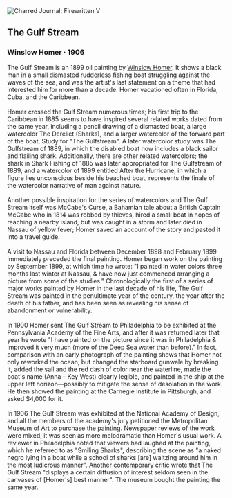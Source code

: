 <div class="artwork-of-the-day">
  <div class="container">
    <div class="img-wrapper">
      <img
        src="https://uploads0.wikiart.org/images/winslow-homer/the-gulf-stream.jpg!Large.jpg"
        alt="Charred Journal: Firewritten V" />
    </div>
    <div class="artwork-detail">
      <div class="artwork-origin"> 
        <h2 class="artwork-name">The Gulf Stream</h2>
        <h3 class="artist">
          Winslow Homer
                    ·  1906
        </h3>
      </div>
      <p class="description">
        <span class="artwork-description-text ng-binding" ng-bind-html="viewModel.ArtworkOfTheDay.Description | unsafe">The Gulf Stream is an 1899 oil painting by <a target="_blank" href="/en/winslow-homer">Winslow Homer</a>. It shows a black man in a small dismasted rudderless fishing boat struggling against the waves of the sea, and was the artist's last statement on a theme that had interested him for more than a decade. Homer vacationed often in Florida, Cuba, and the Caribbean.
<br>
<br>Homer crossed the Gulf Stream numerous times; his first trip to the Caribbean in 1885 seems to have inspired several related works dated from the same year, including a pencil drawing of a dismasted boat, a large watercolor The Derelict (Sharks), and a larger watercolor of the forward part of the boat, Study for "The Gulfstream". A later watercolor study was The Gulfstream of 1889, in which the disabled boat now includes a black sailor and flailing shark. Additionally, there are other related watercolors; the shark in Shark Fishing of 1885 was later appropriated for The Gulfstream of 1889, and a watercolor of 1899 entitled After the Hurricane, in which a figure lies unconscious beside his beached boat, represents the finale of the watercolor narrative of man against nature.
<br>
<br>Another possible inspiration for the series of watercolors and The Gulf Stream itself was McCabe's Curse, a Bahamian tale about a British Captain McCabe who in 1814 was robbed by thieves, hired a small boat in hopes of reaching a nearby island, but was caught in a storm and later died in Nassau of yellow fever; Homer saved an account of the story and pasted it into a travel guide.
<br>
<br>A visit to Nassau and Florida between December 1898 and February 1899 immediately preceded the final painting. Homer began work on the painting by September 1899, at which time he wrote: "I painted in water colors three months last winter at Nassau, &amp; have now just commenced arranging a picture from some of the studies." Chronologically the first of a series of major works painted by Homer in the last decade of his life, The Gulf Stream was painted in the penultimate year of the century, the year after the death of his father, and has been seen as revealing his sense of abandonment or vulnerability.
<br>
<br>In 1900 Homer sent The Gulf Stream to Philadelphia to be exhibited at the Pennsylvania Academy of the Fine Arts, and after it was returned later that year he wrote "I have painted on the picture since it was in Philadelphia &amp; improved it very much (more of the Deep Sea water than before)." In fact, comparison with an early photograph of the painting shows that Homer not only reworked the ocean, but changed the starboard gunwale by breaking it, added the sail and the red dash of color near the waterline, made the boat's name (Anna – Key West) clearly legible, and painted in the ship at the upper left horizon—possibly to mitigate the sense of desolation in the work. He then showed the painting at the Carnegie Institute in Pittsburgh, and asked $4,000 for it.
<br>
<br>In 1906 The Gulf Stream was exhibited at the National Academy of Design, and all the members of the academy's jury petitioned the Metropolitan Museum of Art to purchase the painting. Newspaper reviews of the work were mixed; it was seen as more melodramatic than Homer's usual work. A reviewer in Philadelphia noted that viewers had laughed at the painting, which he referred to as "Smiling Sharks", describing the scene as "a naked negro lying in a boat while a school of sharks [are] waltzing around him in the most ludicrous manner". Another contemporary critic wrote that The Gulf Stream "displays a certain diffusion of interest seldom seen in the canvases of [Homer's] best manner". The museum bought the painting the same year.</span>
                        <div class="text-shadow-container" ng-show="showShadow" style=""></div>
      </p>
    </div>
  </div>

</div>

